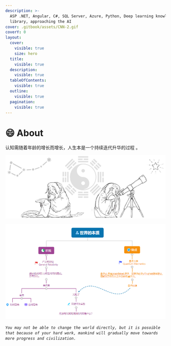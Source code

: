 ```yaml
---
description: >-
  ASP .NET, Angular, C#, SQL Server, Azure, Python, Deep learning knowledge
  library, approaching the AI
cover: .gitbook/assets/CNN-2.gif
coverY: 0
layout:
  cover:
    visible: true
    size: hero
  title:
    visible: true
  description:
    visible: true
  tableOfContents:
    visible: true
  outline:
    visible: true
  pagination:
    visible: true
---
```


# 😄 About

认知需随着年龄的增长而增长，人生本是一个持续迭代升华的过程 。

![](.gitbook/assets/老子1.png)

![](<.gitbook/assets/世界的本质 (1).PNG>)

_`You may not be able to change the world directly, but it is posoible that because of your hard work, mankind will gradually move towards more progress and civilization.`_
